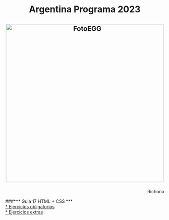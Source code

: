 # <p align="center">  Argentina Programa 2023</p>


## <p align="center"> <img src="https://doc.eggeducacion.com/static/media/logo.4c3ffc62.svg" alt="FotoEGG" width="500">

<p align="right">  Richona</p>

###*** Guia 17 HTML + CSS *** 
<br>
<a href="https://richona.github.io/ArgPrograma/Backend1/Ejercicios/guia17-html_css/ejercicios/ejerciciosDel1Al13">* Ejercicios obligatorios </a>
<br>
<a href="https://richona.github.io/ArgPrograma/Backend1/Ejercicios/guia17-html_css/ejerciciosExtras/ejerciciosDel1Al6">* Ejercicios extras </a>


